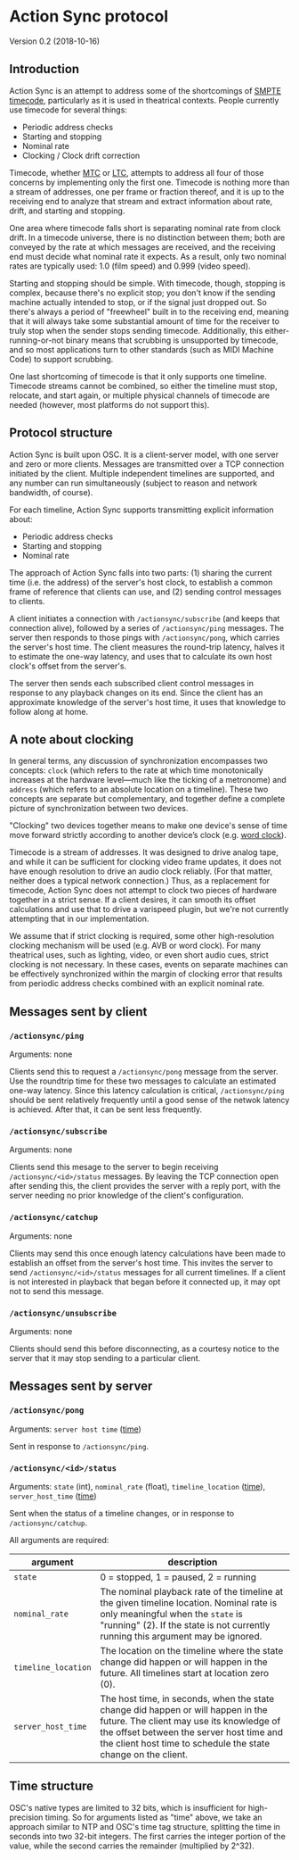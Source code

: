 # Action Sync protocol

Version 0.2 (2018-10-16)

## Introduction

Action Sync is an attempt to address some of the shortcomings of [SMPTE timecode](https://en.wikipedia.org/wiki/SMPTE_timecode), particularly as it is used in theatrical contexts. People currently use timecode for several things:

- Periodic address checks
- Starting and stopping
- Nominal rate
- Clocking / Clock drift correction

Timecode, whether [MTC](https://en.wikipedia.org/wiki/MIDI_timecode) or [LTC](https://en.wikipedia.org/wiki/Linear_timecode), attempts to address all four of those concerns by implementing only the first one. Timecode is nothing more than a stream of addresses, one per frame or fraction thereof, and it is up to the receiving end to analyze that stream and extract information about rate, drift, and starting and stopping.

One area where timecode falls short is separating nominal rate from clock drift. In a timecode universe, there is no distinction between them; both are conveyed by the rate at which messages are received, and the receiving end must decide what nominal rate it expects. As a result, only two nominal rates are typically used: 1.0 (film speed) and 0.999 (video speed).

Starting and stopping should be simple. With timecode, though, stopping is complex, because there's no explicit stop; you don't know if the sending machine actually intended to stop, or if the signal just dropped out. So there's always a period of "freewheel" built in to the receiving end, meaning that it will always take some substantial amount of time for the receiver to truly stop when the sender stops sending timecode. Additionally, this either-running-or-not binary means that scrubbing is unsupported by timecode, and so most applications turn to other standards (such as MIDI Machine Code) to support scrubbing.

One last shortcoming of timecode is that it only supports one timeline. Timecode streams cannot be combined, so either the timeline must stop, relocate, and start again, or multiple physical channels of timecode are needed (however, most platforms do not support this).


## Protocol structure

Action Sync is built upon OSC. It is a client-server model, with one server and zero or more clients. Messages are transmitted over a TCP connection initiated by the client. Multiple independent timelines are supported, and any number can run simultaneously (subject to reason and network bandwidth, of course).

For each timeline, Action Sync supports transmitting explicit information about:

- Periodic address checks
- Starting and stopping
- Nominal rate

The approach of Action Sync falls into two parts: (1) sharing the current time (i.e. the address) of the server's host clock, to establish a common frame of reference that clients can use, and (2) sending control messages to clients.

A client initiates a connection with `/actionsync/subscribe` (and keeps that connection alive), followed by a series of `/actionsync/ping` messages. The server then responds to those pings with `/actionsync/pong`, which carries the server's host time. The client measures the round-trip latency, halves it to estimate the one-way latency, and uses that to calculate its own host clock's offset from the server's.

The server then sends each subscribed client control messages in response to any playback changes on its end. Since the client has an approximate knowledge of the server's host time, it uses that knowledge to follow along at home.


## A note about clocking

In general terms, any discussion of synchronization encompasses two concepts: `clock` (which refers to the rate at which time monotonically increases at the hardware level—much like the ticking of a metronome) and `address` (which refers to an absolute location on a timeline). These two concepts are separate but complementary, and together define a complete picture of synchronization between two devices.

"Clocking" two devices together means to make one device's sense of time move forward strictly according to another device’s clock (e.g. [word clock](https://en.wikipedia.org/wiki/Word_clock)).

Timecode is a stream of addresses. It was designed to drive analog tape, and while it can be sufficient for clocking video frame updates, it does not have enough resolution to drive an audio clock reliably. (For that matter, neither does a typical network connection.) Thus, as a replacement for timecode, Action Sync does not attempt to clock two pieces of hardware together in a strict sense. If a client desires, it can smooth its offset calculations and use that to drive a varispeed plugin, but we're not currently attempting that in our implementation.

We assume that if strict clocking is required, some other high-resolution clocking mechanism will be used (e.g. AVB or word clock). For many theatrical uses, such as lighting, video, or even short audio cues, strict clocking is not necessary. In these cases, events on separate machines can be effectively synchronized within the margin of clocking error that results from periodic address checks combined with an explicit nominal rate.


## Messages sent by client

### `/actionsync/ping`

Arguments: none

Clients send this to request a `/actionsync/pong` message from the server. Use the roundtrip time for these two messages to calculate an estimated one-way latency. Since this latency calculation is critical, `/actionsync/ping` should be sent relatively frequently until a good sense of the netwok latency is achieved. After that, it can be sent less frequently.

### `/actionsync/subscribe`

Arguments: none

Clients send this mesage to the server to begin receiving `/actionsync/<id>/status` messages. By leaving the TCP connection open after sending this, the client provides the server with a reply port, with the server needing no prior knowledge of the client's configuration.

### `/actionsync/catchup`

Arguments: none

Clients may send this once enough latency calculations have been made to establish an offset from the server's host time. This invites the server to send `/actionsync/<id>/status` messages for all current timelines. If a client is not interested in playback that began before it connected up, it may opt not to send this message.

### `/actionsync/unsubscribe`

Arguments: none

Clients should send this before disconnecting, as a courtesy notice to the server that it may stop sending to a particular client.



## Messages sent by server

### `/actionsync/pong`

Arguments: `server host time` ([time](#time-def))

Sent in response to `/actionsync/ping`.


### `/actionsync/<id>/status`

Arguments: `state` (int), `nominal_rate` (float), `timeline_location` ([time](#time-def)), `server_host_time` ([time](#time-def))

Sent when the status of a timeline changes, or in response to `/actionsync/catchup`. 

All arguments are required:

 | argument | description  |
 | -------- | ------------ |
 | `state`  | 0 = stopped, 1 = paused, 2 = running |
 | `nominal_rate` | The nominal playback rate of the timeline at the given timeline location. Nominal rate is only meaningful when the `state` is "running" (2). If the state is not currently running this argument may be ignored. |
 | `timeline_location` | The location on the timeline where the state change did happen or will happen in the future. All timelines start at location zero (0). |
 | `server_host_time` | The host time, in seconds, when the state change did happen or will happen in the future. The client may use its knowledge of the offset between the server host time and the client host time to schedule the state change on the client. |



<a name="time-def"></a>

## Time structure

OSC's native types are limited to 32 bits, which is insufficient for high-precision timing. So for arguments listed as "time" above, we take an approach similar to NTP and OSC's time tag structure, splitting the time in seconds into two 32-bit integers. The first carries the integer portion of the value, while the second carries the remainder (multiplied by 2^32).
